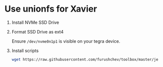 # Use unionfs for Xavier

1. Install NVMe SSD Drive

2. Format SSD Drive as ext4

    Ensure `/dev/nvme0n1p1` is visible on your tegra device.

3. Install scripts

    ```bash
    wget https://raw.githubusercontent.com/furushchev/toolbox/master/jetson_xavier/install.sh -O - | bash -
    ```
